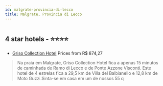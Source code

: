 ```yaml
---
id: malgrate-provincia-di-lecco
title: Malgrate, Provincia di Lecco
---
```


<center><img src="https://i.travelapi.com/hotels/71000000/70600000/70592700/70592610/b9b35f5b_z.jpg" alt="" /></center>


##  4 star hotels - ⭐️⭐️⭐️⭐️

-    [Griso Collection Hotel](https://www.hurb.com/br/aud/https://www.hurb.com/br/hotels/malgrate/griso-collection-hotel-HT-HIFK?cmp=18055) Prices from R$ 874,27
   > Na praia em Malgrate, Griso Collection Hotel fica a apenas 15 minutos de caminhada de Ramo di Lecco e de Ponte Azzone Visconti.  Este hotel de 4 estrelas fica a 29,5 km de Villa del Balbianello e 12,8 km de Moto Guzzi.Sinta-se em casa em um de nossos 55 q

